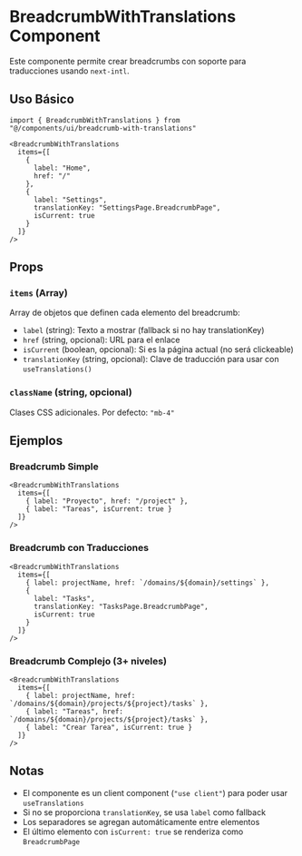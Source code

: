 # BreadcrumbWithTranslations Component

Este componente permite crear breadcrumbs con soporte para traducciones usando `next-intl`.

## Uso Básico

```tsx
import { BreadcrumbWithTranslations } from "@/components/ui/breadcrumb-with-translations"

<BreadcrumbWithTranslations
  items={[
    {
      label: "Home",
      href: "/"
    },
    {
      label: "Settings",
      translationKey: "SettingsPage.BreadcrumbPage",
      isCurrent: true
    }
  ]}
/>
```

## Props

### `items` (Array)
Array de objetos que definen cada elemento del breadcrumb:

- `label` (string): Texto a mostrar (fallback si no hay translationKey)
- `href` (string, opcional): URL para el enlace
- `isCurrent` (boolean, opcional): Si es la página actual (no será clickeable)
- `translationKey` (string, opcional): Clave de traducción para usar con `useTranslations()`

### `className` (string, opcional)
Clases CSS adicionales. Por defecto: `"mb-4"`

## Ejemplos

### Breadcrumb Simple
```tsx
<BreadcrumbWithTranslations
  items={[
    { label: "Proyecto", href: "/project" },
    { label: "Tareas", isCurrent: true }
  ]}
/>
```

### Breadcrumb con Traducciones
```tsx
<BreadcrumbWithTranslations
  items={[
    { label: projectName, href: `/domains/${domain}/settings` },
    { 
      label: "Tasks", 
      translationKey: "TasksPage.BreadcrumbPage",
      isCurrent: true 
    }
  ]}
/>
```

### Breadcrumb Complejo (3+ niveles)
```tsx
<BreadcrumbWithTranslations
  items={[
    { label: projectName, href: `/domains/${domain}/projects/${project}/tasks` },
    { label: "Tareas", href: `/domains/${domain}/projects/${project}/tasks` },
    { label: "Crear Tarea", isCurrent: true }
  ]}
/>
```

## Notas

- El componente es un client component (`"use client"`) para poder usar `useTranslations`
- Si no se proporciona `translationKey`, se usa `label` como fallback
- Los separadores se agregan automáticamente entre elementos
- El último elemento con `isCurrent: true` se renderiza como `BreadcrumbPage` 
